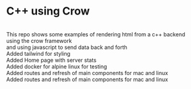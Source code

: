 # C++ using Crow 
<br />
This repo shows some examples of rendering html from a c++ backend using the crow framework <br />
and using javascript to send data back and forth <br />
Added tailwind for styling <br />
Added Home page with server stats <br />
Added docker for alpine linux for testing <br />
Added routes and refresh of main components for mac and linux <br />
Added routes and refresh of main components for mac and linux <br />
